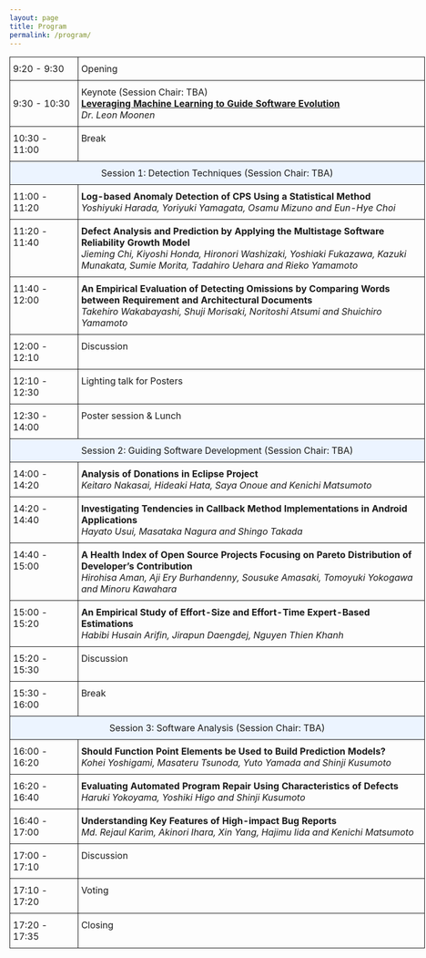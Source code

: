 ```yaml
---
layout: page
title: Program
permalink: /program/
---
```



<style type="text/css">
.tg  {border-collapse:collapse;border-spacing:0;}
.tg td{padding:10px 5px;border-style:solid;border-width:1px;overflow:hidden;word-break:normal;}
.tg th{padding:10px 5px;border-style:solid;border-width:1px;overflow:hidden;word-break:normal;}
.tg .tg-baqh{background-color:#ecf4ff;text-align:center;vertical-align:top}
.tg .tg-yw4l{vertical-align:top}
</style>
<table class="tg" style="undefined;table-layout: fixed; width: 730px">
<colgroup>
<col style="width: 120px">
<col style="width: 610px">
</colgroup>
  <tr>
    <td class="tg-031e">9:20 - 9:30</td>
    <td class="tg-yw4l">Opening</td>
  </tr>
  <tr>
    <td class="tg-031e">9:30 - 10:30</td>
    <td class="tg-yw4l">Keynote (Session Chair: TBA)<br>
    <a href="{{ site.baseurl }}/keynote"><b>Leveraging Machine Learning to Guide Software Evolution</b></a><br>
    <i>Dr. Leon Moonen</i></td>
  </tr>
  <tr>
    <td class="tg-yw4l">10:30 - 11:00</td>
    <td class="tg-yw4l">Break</td>
  </tr>
  <tr>
    <td class="tg-baqh" colspan="2">Session 1: Detection Techniques (Session Chair: TBA)</td>
  </tr>
  <tr>
    <td class="tg-031e">11:00 - 11:20</td>
    <td class="tg-yw4l"><b>Log-based Anomaly Detection of CPS Using a Statistical Method</b><br>
    <i>Yoshiyuki Harada, Yoriyuki Yamagata, Osamu Mizuno and Eun-Hye Choi</i></td>
  </tr>
  <tr>
    <td class="tg-yw4l">11:20 - 11:40</td>
    <td class="tg-yw4l"><b>Defect Analysis and Prediction by Applying the Multistage Software Reliability Growth Model</b><br>
    <i>Jieming Chi, Kiyoshi Honda, Hironori Washizaki, Yoshiaki Fukazawa, Kazuki Munakata, Sumie Morita, Tadahiro Uehara and Rieko Yamamoto</i></td>
  </tr>
  <tr>
    <td class="tg-yw4l">11:40 - 12:00</td>
    <td class="tg-yw4l"><b>An Empirical Evaluation of Detecting Omissions by Comparing Words between Requirement and Architectural Documents</b><br>
    <i>Takehiro Wakabayashi, Shuji Morisaki, Noritoshi Atsumi and Shuichiro Yamamoto</i></td>
  </tr>
  <tr>
    <td class="tg-yw4l">12:00 - 12:10</td>
    <td class="tg-yw4l">Discussion</td>
  </tr>
  <tr>
    <td class="tg-yw4l">12:10 - 12:30</td>
    <td class="tg-yw4l">Lighting talk for Posters</td>
  </tr>
  <tr>
    <td class="tg-yw4l">12:30 - 14:00</td>
    <td class="tg-yw4l">Poster session & Lunch</td>
  </tr>
  <tr>
    <td class="tg-baqh" colspan="2">Session 2: Guiding Software Development (Session Chair: TBA)</td>
  </tr>
  <tr>
    <td class="tg-yw4l">14:00 - 14:20</td>
    <td class="tg-yw4l"><b>Analysis of Donations in Eclipse Project</b><br>
    <i>Keitaro Nakasai, Hideaki Hata, Saya Onoue and Kenichi Matsumoto</i></td>
  </tr>
  <tr>
    <td class="tg-yw4l">14:20 - 14:40</td>
    <td class="tg-yw4l"><b>Investigating Tendencies in Callback Method Implementations in Android Applications</b><br>
    <i>Hayato Usui, Masataka Nagura and Shingo Takada</i></td>
  </tr>
  <tr>
    <td class="tg-yw4l">14:40 - 15:00</td>
    <td class="tg-yw4l"><b>A Health Index of Open Source Projects Focusing on Pareto Distribution of Developer’s Contribution</b><br>
    <i>Hirohisa Aman, Aji Ery Burhandenny, Sousuke Amasaki, Tomoyuki Yokogawa and Minoru Kawahara</i></td>
  </tr>
  <tr>
    <td class="tg-yw4l">15:00 - 15:20</td>
    <td class="tg-yw4l"><b>An Empirical Study of Effort-Size and Effort-Time Expert-Based Estimations</b><br>
    <i>Habibi Husain Arifin, Jirapun Daengdej, Nguyen Thien Khanh</i></td>
  </tr>
  <tr>
    <td class="tg-yw4l">15:20 - 15:30</td>
    <td class="tg-yw4l">Discussion</td>
  </tr>
  <tr>
    <td class="tg-yw4l">15:30 - 16:00</td>
    <td class="tg-yw4l">Break</td>
  </tr>
  <tr>
    <td class="tg-baqh" colspan="2">Session 3: Software Analysis (Session Chair: TBA)</td>
  </tr>
  <tr>
    <td class="tg-yw4l">16:00 - 16:20</td>
    <td class="tg-yw4l"><b>Should Function Point Elements be Used to Build Prediction Models?</b><br>
    <i>Kohei Yoshigami, Masateru Tsunoda, Yuto Yamada and Shinji Kusumoto</i></td>
  </tr>
  <tr>
    <td class="tg-yw4l">16:20 - 16:40</td>
    <td class="tg-yw4l"><b>Evaluating Automated Program Repair Using Characteristics of Defects</b><br>
    <i>Haruki Yokoyama, Yoshiki Higo and Shinji Kusumoto</i></td>
  </tr>
  <tr>
    <td class="tg-yw4l">16:40 - 17:00</td>
    <td class="tg-yw4l"><b>Understanding Key Features of High-impact Bug Reports</b><br>
    <i>Md. Rejaul Karim, Akinori Ihara, Xin Yang, Hajimu Iida and Kenichi Matsumoto</i></td>
  </tr>
  <tr>
    <td class="tg-yw4l">17:00 - 17:10</td>
    <td class="tg-yw4l">Discussion</td>
  </tr>
  <tr>
    <td class="tg-yw4l">17:10 - 17:20</td>
    <td class="tg-yw4l">Voting</td>
  </tr>
  <tr>
    <td class="tg-yw4l">17:20 - 17:35</td>
    <td class="tg-yw4l">Closing</td>
  </tr>
</table>
